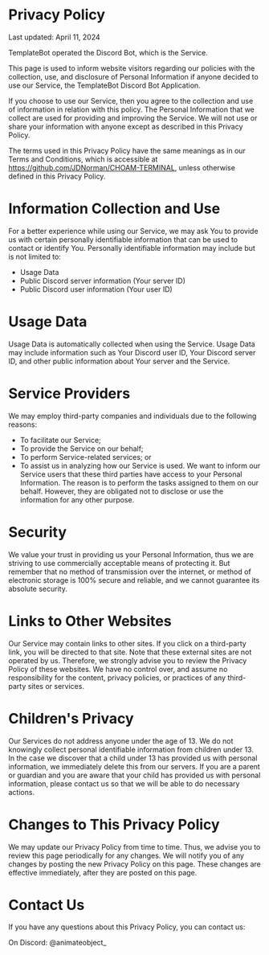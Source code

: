 # Privacy Policy

Last updated: April 11, 2024

TemplateBot operated the Discord Bot, which is the Service.

This page is used to inform website visitors regarding our policies with the collection, use, and disclosure of Personal Information if anyone decided to use our Service, the TemplateBot Discord Bot Application.

If you choose to use our Service, then you agree to the collection and use of information in relation with this policy. The Personal Information that we collect are used for providing and improving the Service. We will not use or share your information with anyone except as described in this Privacy Policy.

The terms used in this Privacy Policy have the same meanings as in our Terms and Conditions, which is accessible at https://github.com/JDNorman/CHOAM-TERMINAL, unless otherwise defined in this Privacy Policy.

# Information Collection and Use

For a better experience while using our Service, we may ask You to provide us with certain personally identifiable information that can be used to contact or identify You. Personally identifiable information may include but is not limited to:

- Usage Data
- Public Discord server information (Your server ID)
- Public Discord user information (Your user ID)

# Usage Data

Usage Data is automatically collected when using the Service. Usage Data may include information such as Your Discord user ID, Your Discord server ID, and other public information about Your server and the Service.

# Service Providers

We may employ third-party companies and individuals due to the following reasons:

- To facilitate our Service;
- To provide the Service on our behalf;
- To perform Service-related services; or
- To assist us in analyzing how our Service is used.
  We want to inform our Service users that these third parties have access to your Personal Information. The reason is to perform the tasks assigned to them on our behalf. However, they are obligated not to disclose or use the information for any other purpose.

# Security

We value your trust in providing us your Personal Information, thus we are striving to use commercially acceptable means of protecting it. But remember that no method of transmission over the internet, or method of electronic storage is 100% secure and reliable, and we cannot guarantee its absolute security.

# Links to Other Websites

Our Service may contain links to other sites. If you click on a third-party link, you will be directed to that site. Note that these external sites are not operated by us. Therefore, we strongly advise you to review the Privacy Policy of these websites. We have no control over, and assume no responsibility for the content, privacy policies, or practices of any third-party sites or services.

# Children's Privacy

Our Services do not address anyone under the age of 13. We do not knowingly collect personal identifiable information from children under 13. In the case we discover that a child under 13 has provided us with personal information, we immediately delete this from our servers. If you are a parent or guardian and you are aware that your child has provided us with personal information, please contact us so that we will be able to do necessary actions.

# Changes to This Privacy Policy

We may update our Privacy Policy from time to time. Thus, we advise you to review this page periodically for any changes. We will notify you of any changes by posting the new Privacy Policy on this page. These changes are effective immediately, after they are posted on this page.

# Contact Us

If you have any questions about this Privacy Policy, you can contact us:

On Discord: @animateobject_
